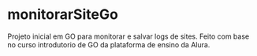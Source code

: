# monitorarSiteGo
Projeto inicial em GO para monitorar e salvar logs de sites.
Feito com base no curso introdutorio de GO da plataforma de ensino da Alura.

